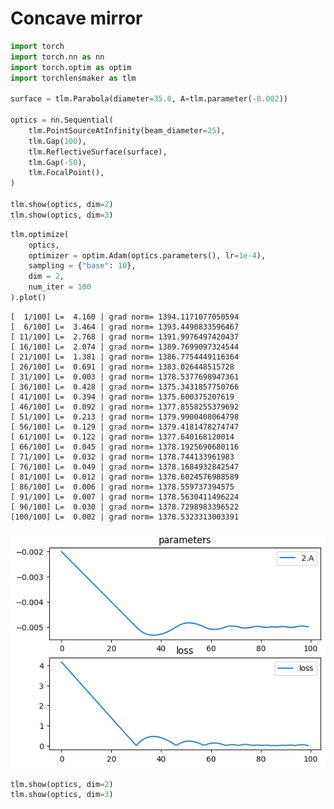 # Concave mirror


```python
import torch
import torch.nn as nn
import torch.optim as optim
import torchlensmaker as tlm

surface = tlm.Parabola(diameter=35.0, A=tlm.parameter(-0.002))

optics = nn.Sequential(
    tlm.PointSourceAtInfinity(beam_diameter=25),
    tlm.Gap(100),
    tlm.ReflectiveSurface(surface),
    tlm.Gap(-50),
    tlm.FocalPoint(),
)

tlm.show(optics, dim=2)
tlm.show(optics, dim=3)
```


<TLMViewer src="./concave_mirror_tlmviewer/concave_mirror_0.json?url" />



<TLMViewer src="./concave_mirror_tlmviewer/concave_mirror_1.json?url" />



```python
tlm.optimize(
    optics,
    optimizer = optim.Adam(optics.parameters(), lr=1e-4),
    sampling = {"base": 10},
    dim = 2,
    num_iter = 100
).plot()
```

    [  1/100] L=  4.160 | grad norm= 1394.1171077050594
    [  6/100] L=  3.464 | grad norm= 1393.4490833596467
    [ 11/100] L=  2.768 | grad norm= 1391.9976497420437
    [ 16/100] L=  2.074 | grad norm= 1389.7699097324544
    [ 21/100] L=  1.381 | grad norm= 1386.7754449116364
    [ 26/100] L=  0.691 | grad norm= 1383.026448515728
    [ 31/100] L=  0.003 | grad norm= 1378.5377698947361
    [ 36/100] L=  0.428 | grad norm= 1375.3431857750766
    [ 41/100] L=  0.394 | grad norm= 1375.600375207619
    [ 46/100] L=  0.092 | grad norm= 1377.8558255379692
    [ 51/100] L=  0.213 | grad norm= 1379.9900408064798
    [ 56/100] L=  0.129 | grad norm= 1379.4181478274747
    [ 61/100] L=  0.122 | grad norm= 1377.640168120014
    [ 66/100] L=  0.045 | grad norm= 1378.1925690680116
    [ 71/100] L=  0.032 | grad norm= 1378.744133961983
    [ 76/100] L=  0.049 | grad norm= 1378.1684932842547
    [ 81/100] L=  0.012 | grad norm= 1378.6024576988589
    [ 86/100] L=  0.006 | grad norm= 1378.559737394575
    [ 91/100] L=  0.007 | grad norm= 1378.5630411496224
    [ 96/100] L=  0.030 | grad norm= 1378.7298983396522
    [100/100] L=  0.002 | grad norm= 1378.5323313003391



    
![png](concave_mirror_files/concave_mirror_2_1.png)
    



```python
tlm.show(optics, dim=2)
tlm.show(optics, dim=3)
```


<TLMViewer src="./concave_mirror_tlmviewer/concave_mirror_2.json?url" />



<TLMViewer src="./concave_mirror_tlmviewer/concave_mirror_3.json?url" />

